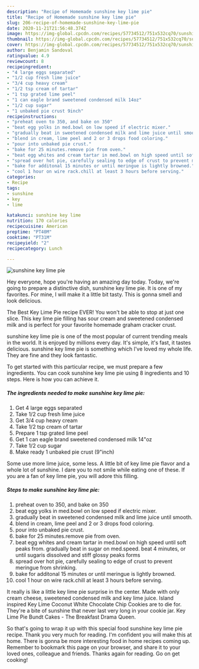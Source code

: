 ```yaml
---
description: "Recipe of Homemade sunshine key lime pie"
title: "Recipe of Homemade sunshine key lime pie"
slug: 206-recipe-of-homemade-sunshine-key-lime-pie
date: 2020-11-21T21:56:48.374Z
image: https://img-global.cpcdn.com/recipes/57734512/751x532cq70/sunshine-key-lime-pie-recipe-main-photo.jpg
thumbnail: https://img-global.cpcdn.com/recipes/57734512/751x532cq70/sunshine-key-lime-pie-recipe-main-photo.jpg
cover: https://img-global.cpcdn.com/recipes/57734512/751x532cq70/sunshine-key-lime-pie-recipe-main-photo.jpg
author: Benjamin Sandoval
ratingvalue: 4.9
reviewcount: 8
recipeingredient:
- "4 large eggs separated"
- "1/2 cup fresh lime juice"
- "3/4 cup heavy cream"
- "1/2 tsp cream of tartar"
- "1 tsp grated lime peel"
- "1 can eagle brand sweetened condensed milk 14oz"
- "1/2 cup sugar"
- "1 unbaked pie crust 9inch"
recipeinstructions:
- "preheat oven to 350, and bake on 350"
- "beat egg yolks in med.bowl on low speed if electric mixer."
- "gradually beat in sweetened condensed milk and lime juice until smooth."
- "blend in cream, lime peel and 2 or 3 drops food coloring."
- "pour into unbaked pie crust."
- "bake for 25 minutes.remove pie from oven."
- "beat egg whites and cream tartar in med.bowl on high speed until soft peaks from. gradually beat in sugar  on med.speed. beat 4 minutes, or until sugaris dissolved and stiff glossy peaks forms"
- "spread over hot pie, carefully sealing to edge of crust to prevent meringue from shrinking."
- "bake for additonal 15 minutes or until meringue is lightly browned."
- "cool 1 hour on wire rack.chill at least 3 hours before serving."
categories:
- Recipe
tags:
- sunshine
- key
- lime

katakunci: sunshine key lime 
nutrition: 170 calories
recipecuisine: American
preptime: "PT40M"
cooktime: "PT31M"
recipeyield: "2"
recipecategory: Lunch

---
```



![sunshine key lime pie](https://img-global.cpcdn.com/recipes/57734512/751x532cq70/sunshine-key-lime-pie-recipe-main-photo.jpg)

Hey everyone, hope you're having an amazing day today. Today, we're going to prepare a distinctive dish, sunshine key lime pie. It is one of my favorites. For mine, I will make it a little bit tasty. This is gonna smell and look delicious.

The Best Key Lime Pie recipe EVER! You won&#39;t be able to stop at just one slice. This key lime pie filling has sour cream and sweetened condensed milk and is perfect for your favorite homemade graham cracker crust.

sunshine key lime pie is one of the most popular of current trending meals in the world. It is enjoyed by millions every day. It's simple, it's fast, it tastes delicious. sunshine key lime pie is something which I've loved my whole life. They are fine and they look fantastic.


To get started with this particular recipe, we must prepare a few ingredients. You can cook sunshine key lime pie using 8 ingredients and 10 steps. Here is how you can achieve it.

<!--inarticleads1-->

##### The ingredients needed to make sunshine key lime pie:

1. Get 4 large eggs separated
1. Take 1/2 cup fresh lime juice
1. Get 3/4 cup heavy cream
1. Take 1/2 tsp cream of tartar
1. Prepare 1 tsp grated lime peel
1. Get 1 can eagle brand sweetened condensed milk 14&#34;oz
1. Take 1/2 cup sugar
1. Make ready 1 unbaked pie crust (9&#34;inch)


Some use more lime juice, some less. A little bit of key lime pie flavor and a whole lot of sunshine. I dare you to not smile while eating one of these. If you are a fan of key lime pie, you will adore this filling. 

<!--inarticleads2-->

##### Steps to make sunshine key lime pie:

1. preheat oven to 350, and bake on 350
1. beat egg yolks in med.bowl on low speed if electric mixer.
1. gradually beat in sweetened condensed milk and lime juice until smooth.
1. blend in cream, lime peel and 2 or 3 drops food coloring.
1. pour into unbaked pie crust.
1. bake for 25 minutes.remove pie from oven.
1. beat egg whites and cream tartar in med.bowl on high speed until soft peaks from. gradually beat in sugar  on med.speed. beat 4 minutes, or until sugaris dissolved and stiff glossy peaks forms
1. spread over hot pie, carefully sealing to edge of crust to prevent meringue from shrinking.
1. bake for additonal 15 minutes or until meringue is lightly browned.
1. cool 1 hour on wire rack.chill at least 3 hours before serving.


It really is like a little key lime pie surprise in the center. Made with only cream cheese, sweetened condensed milk and key lime juice. Island inspired Key Lime Coconut White Chocolate Chip Cookies are to die for. They&#39;re a bite of sunshine that never last very long in your cookie jar. Key Lime Pie Bundt Cakes - The Breakfast Drama Queen. 

So that's going to wrap it up with this special food sunshine key lime pie recipe. Thank you very much for reading. I'm confident you will make this at home. There is gonna be more interesting food in home recipes coming up. Remember to bookmark this page on your browser, and share it to your loved ones, colleague and friends. Thanks again for reading. Go on get cooking!
